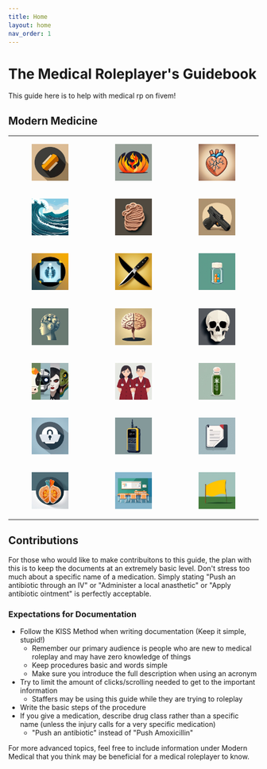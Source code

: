 ```yaml
---
title: Home
layout: home
nav_order: 1
---
```


# The Medical Roleplayer's Guidebook
This guide here is to help with medical rp on fivem!
## Modern Medicine

<table>
<tbody>
<tr><td>
<a href="/docs/Modern/Minor-Issues.html"><figure class="image"> <img src="https://raw.githubusercontent.com/dangitrp/medical-rp-guide/main/assets/images/bandaid.jpg"></figure></a>
</td><td>
<a href="/docs/Modern/Burns.html"><figure class="image"> <img src="https://raw.githubusercontent.com/dangitrp/medical-rp-guide/main/assets/images/fire.jpg"></figure></a>
</td><td>
<a href="/docs/Modern/Cardiac.html"><figure class="image"> <img src="https://raw.githubusercontent.com/dangitrp/medical-rp-guide/main/assets/images/heart.jpg"></figure></a>
</td></tr>
<tr><td>
<a href="/docs/Modern/Drowning.html"><figure class="image"> <img src="https://raw.githubusercontent.com/dangitrp/medical-rp-guide/main/assets/images/drowning.jpg"></figure></a>
</td><td>
<a href="/docs/Modern/Gastro.html"><figure class="image"> <img src="https://raw.githubusercontent.com/dangitrp/medical-rp-guide/main/assets/images/gastro.jpg"></figure></a>
</td><td>
<a href="/docs/Modern/GSW.html"><figure class="image"> <img src="https://raw.githubusercontent.com/dangitrp/medical-rp-guide/main/assets/images/gsw.jpg"></figure></a>
</td></tr>
<tr><td>
<a href="/docs/Modern/Imaging.html"><figure class="image"> <img src="https://raw.githubusercontent.com/dangitrp/medical-rp-guide/main/assets/images/imaging.jpg"></figure></a>
</td><td>
<a href="/docs/Modern/Lacerations.html"><figure class="image"> <img src="https://raw.githubusercontent.com/dangitrp/medical-rp-guide/main/assets/images/stab.jpg"></figure></a>
</td><td>
<a href="/docs/Modern/Medication.html"><figure class="image"> <img src="https://raw.githubusercontent.com/dangitrp/medical-rp-guide/main/assets/images/pills.jpg"></figure></a>
</td></tr>
<tr><td>
<a href="/docs/Modern/Mental/"><figure class="image"> <img src="https://raw.githubusercontent.com/dangitrp/medical-rp-guide/main/assets/images/mental.jpg"></figure></a>
</td><td>
<a href="/docs/Modern/Neurological.html"><figure class="image"> <img src="https://raw.githubusercontent.com/dangitrp/medical-rp-guide/main/assets/images/neuro.jpg"></figure></a>
</td><td>
<a href="/docs/Modern/Orthopedic.html"><figure class="image"> <img src="https://raw.githubusercontent.com/dangitrp/medical-rp-guide/main/assets/images/skeletal.jpg"></figure></a>
</td></tr>
<tr><td>
<a href="/docs/Modern/Paranormal.html"><figure class="image"> <img src="https://raw.githubusercontent.com/dangitrp/medical-rp-guide/main/assets/images/paranormal.jpg"></figure></a>
</td><td>
<a href="/docs/Modern/Physicals.html"><figure class="image"> <img src="https://raw.githubusercontent.com/dangitrp/medical-rp-guide/main/assets/images/hospital.jpg"></figure></a>
</td><td>
<a href="/docs/Modern/Poison.html"><figure class="image"> <img src="https://raw.githubusercontent.com/dangitrp/medical-rp-guide/main/assets/images/poison.jpg"></figure></a>
</td></tr>
<tr><td>
<a href="/docs/Modern/Privacy.html"><figure class="image"> <img src="https://raw.githubusercontent.com/dangitrp/medical-rp-guide/main/assets/images/privacy.jpg"></figure></a>
</td><td>
<a href="/docs/Modern/Radio.html"><figure class="image"> <img src="https://raw.githubusercontent.com/dangitrp/medical-rp-guide/main/assets/images/radio.jpg"></figure></a>
</td><td>
<a href="/docs/Modern/Reports.html"><figure class="image"> <img src="https://raw.githubusercontent.com/dangitrp/medical-rp-guide/main/assets/images/reports.jpg"></figure></a>
</td></tr>
<tr><td>
<a href="/docs/Modern/Respiratory.html"><figure class="image"> <img src="https://raw.githubusercontent.com/dangitrp/medical-rp-guide/main/assets/images/lungs.jpg"></figure></a>
</td><td>
<a href="/docs/Modern/Training.html"><figure class="image"> <img src="https://raw.githubusercontent.com/dangitrp/medical-rp-guide/main/assets/images/training.jpg"></figure></a>
</td><td>
<a href="/docs/Modern/Triage.html"><figure class="image"> <img src="https://raw.githubusercontent.com/dangitrp/medical-rp-guide/main/assets/images/triage.jpg"></figure></a>
</td></tr>
</tbody>
</table>

## Contributions

For those who would like to make contribuitons to this guide, the plan with this is to keep the documents at an extremely basic level. Don't stress too much about a specific name of a medication. Simply stating "Push an antibiotic through an IV" or "Administer a local anasthetic" or "Apply antibiotic ointment" is perfectly acceptable.

### Expectations for Documentation
- Follow the KISS Method when writing documentation (Keep it simple, stupid!)
  - Remember our primary audience is people who are new to medical roleplay and may have zero knowledge of things
  - Keep procedures basic and words simple
  - Make sure you introduce the full description when using an acronym
- Try to limit the amount of clicks/scrolling needed to get to the important information
  - Staffers may be using this guide while they are trying to roleplay
- Write the basic steps of the procedure
- If you give a medication, describe drug class rather than a specific name (unless the injury calls for a very specific medication)
  - "Push an antibiotic" instead of "Push Amoxicillin"

For more advanced topics, feel free to include information under Modern Medical that you think may be beneficial for a medical roleplayer to know.